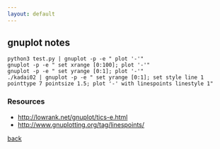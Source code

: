 ```yaml
---
layout: default
---
```


## gnuplot notes

```
python3 test.py | gnuplot -p -e " plot '-'"
gnuplot -p -e " set xrange [0:100]; plot '-'"
gnuplot -p -e " set yrange [0:1]; plot '-'"
./kadai02 | gnuplot -p -e " set yrange [0:1]; set style line 1 pointtype 7 pointsize 1.5; plot '-' with linespoints linestyle 1"

```

### Resources
- http://lowrank.net/gnuplot/tics-e.html
- http://www.gnuplotting.org/tag/linespoints/


[back](./)